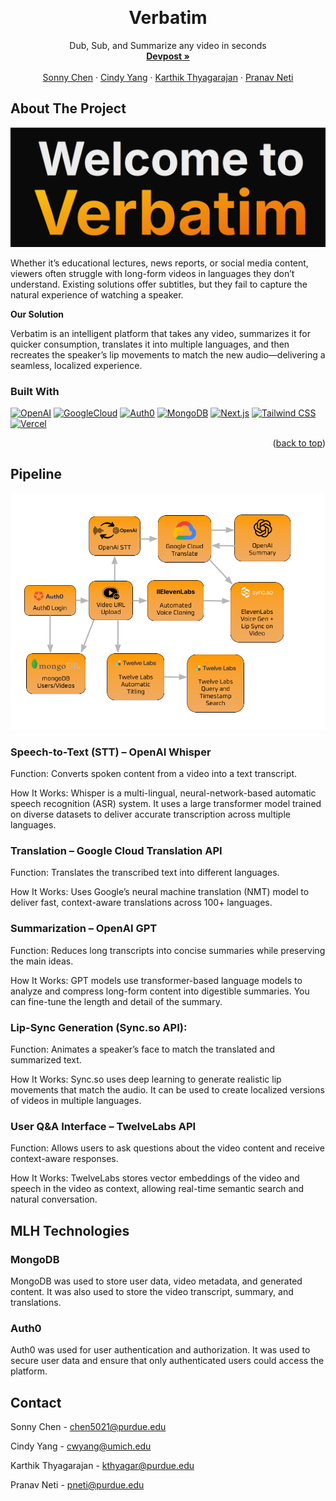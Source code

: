 
<a name="readme-top"></a>
<!-- PROJECT LOGO -->
<br />
<div align="center">
  <h1 align="center">Verbatim</h1>

  <p align="center">
    Dub, Sub, and Summarize any video in seconds
    <br />
    <a href="https://devpost.com/software/speakify-jg3nqf"><strong>Devpost »</strong></a>
    <br />
    <br />
    <a href="https://www.linkedin.com/in/chenhsonny/">Sonny Chen</a>
    ·
    <a href="https://www.linkedin.com/in/2023cyang/">Cindy Yang</a>
    ·
    <a href="https://www.linkedin.com/in/karthikthyagarajan06/">Karthik Thyagarajan</a> 
    ·
    <a href="https://www.linkedin.com/in/pranav-neti-a3870a243/">Pranav Neti</a> 
  </p>
</div>



<!-- ABOUT THE PROJECT -->
## About The Project

![alt text](image.png)

Whether it’s educational lectures, news reports, or social media content, viewers often struggle with long-form videos in languages they don’t understand. Existing solutions offer subtitles, but they fail to capture the natural experience of watching a speaker.

**Our Solution**

Verbatim is an intelligent platform that takes any video, summarizes it for quicker consumption, translates it into multiple languages, and then recreates the speaker’s lip movements to match the new audio—delivering a seamless, localized experience.

### Built With

[![OpenAI][OpenAI]][OpenAI-url]
[![GoogleCloud][GoogleCloud]][GoogleCloud-url]
[![Auth0][Auth0]][Auth0-url]
[![MongoDB][MongoDB]][MongoDB-url]
[![Next.js][Next.js]][Next.js-url]
[![Tailwind CSS][Tailwind CSS]][Tailwind CSS-url]
[![Vercel][Vercel]][Vercel-url]

<p align="right">(<a href="#readme-top">back to top</a>)</p>



<!-- GETTING STARTED -->
## Pipeline

![alt_text](Boilermake_Flowchart_Transparent.png)

### Speech-to-Text (STT) – OpenAI Whisper

Function: Converts spoken content from a video into a text transcript.

How It Works: Whisper is a multi-lingual, neural-network-based automatic speech recognition (ASR) system. It uses a large transformer model trained on diverse datasets to deliver accurate transcription across multiple languages.

### Translation – Google Cloud Translation API

Function: Translates the transcribed text into different languages.

How It Works: Uses Google’s neural machine translation (NMT) model to deliver fast, context-aware translations across 100+ languages.

### Summarization – OpenAI GPT

Function: Reduces long transcripts into concise summaries while preserving the main ideas.

How It Works: GPT models use transformer-based language models to analyze and compress long-form content into digestible summaries. You can fine-tune the length and detail of the summary.

### Lip-Sync Generation (Sync.so API):

Function: Animates a speaker’s face to match the translated and summarized text.

How It Works: Sync.so uses deep learning to generate realistic lip movements that match the audio. It can be used to create localized versions of videos in multiple languages.

### User Q&A Interface – TwelveLabs API

Function: Allows users to ask questions about the video content and receive context-aware responses.

How It Works: TwelveLabs stores vector embeddings of the video and speech in the video as context, allowing real-time semantic search and natural conversation.


## MLH Technologies

### MongoDB

MongoDB was used to store user data, video metadata, and generated content. It was also used to store the video transcript, summary, and translations.

### Auth0

Auth0 was used for user authentication and authorization. It was used to secure user data and ensure that only authenticated users could access the platform.

<!-- CONTACT -->
## Contact

Sonny Chen - chen5021@purdue.edu

Cindy Yang - cwyang@umich.edu

Karthik Thyagarajan - kthyagar@purdue.edu

Pranav Neti - pneti@purdue.edu

<!-- MARKDOWN LINKS & IMAGES -->
<!-- https://www.markdownguide.org/basic-syntax/#reference-style-links -->
[OpenAI]: https://img.shields.io/badge/OpenAI-412991?style=for-the-badge&logo=OpenAI&logoColor=white
[OpenAI-url]: https://openai.com/
[GoogleCloud]: https://img.shields.io/badge/Google_Cloud-4285F4?style=for-the-badge&logo=google-cloud&logoColor=white
[GoogleCloud-url]: https://cloud.google.com/
[Auth0]: https://img.shields.io/badge/Auth0-EB5424?style=for-the-badge&logo=auth0&logoColor=white
[Auth0-url]: https://auth0.com/
[MongoDB]: https://img.shields.io/badge/MongoDB-47A248?style=for-the-badge&logo=mongodb&logoColor=white
[MongoDB-url]: https://www.mongodb.com/
[Next.js]: https://img.shields.io/badge/Next.js-000000?style=for-the-badge&logo=next.js&logoColor=white
[Next.js-url]: https://nextjs.org/
[Tailwind CSS]: https://img.shields.io/badge/Tailwind_CSS-38B2AC?style=for-the-badge&logo=tailwind-css&logoColor=white
[Tailwind CSS-url]: https://tailwindcss.com/
[Vercel]: https://img.shields.io/badge/Vercel-000000?style=for-the-badge&logo=vercel&logoColor=white
[Vercel-url]: https://vercel.com/
